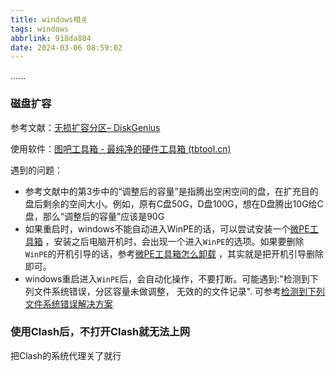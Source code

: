 ```yaml
---
title: windows相关
tags: windows
abbrlink: 918da884
date: 2024-03-06 08:59:02
---
```


......

<!-- more -->

### 磁盘扩容

参考文献：[无损扩容分区– DiskGenius](https://www.diskgenius.cn/help/extend-partition.php)

使用软件：[图吧工具箱 - 最纯净的硬件工具箱 (tbtool.cn)](https://www.tbtool.cn/)

遇到的问题：

- 参考文献中的第3步中的“调整后的容量”是指腾出空闲空间的盘，在扩充目的盘后剩余的空间大小。例如，原有C盘50G，D盘100G，想在D盘腾出10G给C盘，那么“调整后的容量”应该是90G
- 如果重启时，windows不能自动进入WinPE的话，可以尝试安装一个[微PE工具箱](https://www.wepe.com.cn/) ，安装之后电脑开机时，会出现一个进入`WinPE`的选项。如果要删除`WinPE`的开机引导的话，参考[微PE工具箱怎么卸载](https://blog.csdn.net/lezeqe/article/details/105086599) ，其实就是把开机引导删除即可。
- windows重启进入`WinPE`后，会自动化操作，不要打断。可能遇到:"检测到下列文件系统错误，分区容量未做调整， 无效的的文件记录".   可参考[检测到下列文件系统错误解决方案](https://blog.csdn.net/QKK612501/article/details/115298382) 



### 使用Clash后，不打开Clash就无法上网

把Clash的系统代理关了就行

